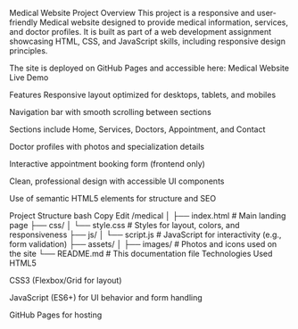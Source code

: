 
Medical Website Project
Overview
This project is a responsive and user-friendly Medical website designed to provide medical information, services, and doctor profiles. It is built as part of a web development assignment showcasing HTML, CSS, and JavaScript skills, including responsive design principles.

The site is deployed on GitHub Pages and accessible here:
Medical Website Live Demo

Features
Responsive layout optimized for desktops, tablets, and mobiles

Navigation bar with smooth scrolling between sections

Sections include Home, Services, Doctors, Appointment, and Contact

Doctor profiles with photos and specialization details

Interactive appointment booking form (frontend only)

Clean, professional design with accessible UI components

Use of semantic HTML5 elements for structure and SEO

Project Structure
bash
Copy
Edit
/medical
│
├── index.html            # Main landing page
├── css/
│   └── style.css         # Styles for layout, colors, and responsiveness
├── js/
│   └── script.js         # JavaScript for interactivity (e.g., form validation)
├── assets/
│   ├── images/           # Photos and icons used on the site
└── README.md             # This documentation file
Technologies Used
HTML5

CSS3 (Flexbox/Grid for layout)

JavaScript (ES6+) for UI behavior and form handling

GitHub Pages for hosting
